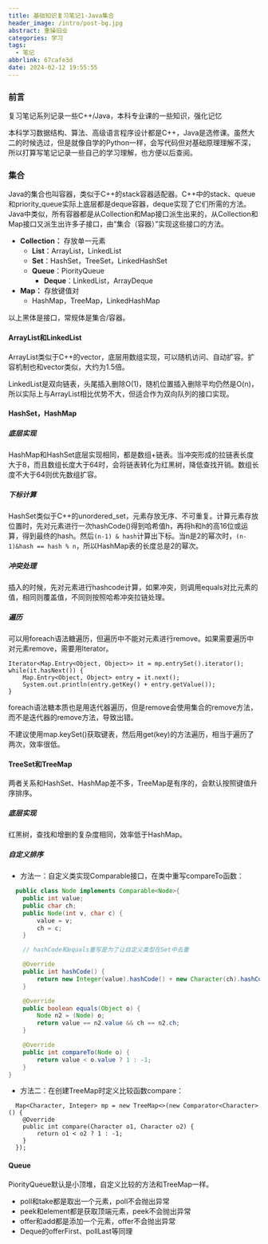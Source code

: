 ```yaml
---
title: 基础知识复习笔记1-Java集合
header_image: /intro/post-bg.jpg
abstract: 重操旧业
categories: 学习
tags:
  - 笔记
abbrlink: 67cafe3d
date: 2024-02-12 19:55:55
---
```

### 前言
复习笔记系列记录一些C++/Java，本科专业课的一些知识，强化记忆

本科学习数据结构、算法、高级语言程序设计都是C++，Java是选修课。虽然大二的时候选过，但是就像自学的Python一样，会写代码但对基础原理理解不深，所以打算写笔记记录一些自己的学习理解，也方便以后查阅。

### 集合
Java的集合也叫容器，类似于C++的stack容器适配器。C++中的stack、queue和priority_queue实际上底层都是deque容器，deque实现了它们所需的方法。Java中类似，所有容器都是从Collection和Map接口派生出来的，从Collection和Map接口又派生出许多子接口，由“集合（容器）”实现这些接口的方法。

- **Collection：** 存放单一元素
  - **List**：ArrayList，LinkedList
  - **Set**：HashSet，TreeSet，LinkedHashSet
  - **Queue**：PiorityQueue
    - **Deque**：LinkedList，ArrayDeque
- **Map：** 存放键值对
  - HashMap，TreeMap，LinkedHashMap

以上黑体是接口，常规体是集合/容器。

#### ArrayList和LinkedList
ArrayList类似于C++的vector，底层用数组实现，可以随机访问、自动扩容。扩容机制也和vector类似，大约为1.5倍。

LinkedList是双向链表，头尾插入删除O(1)，随机位置插入删除平均仍然是O(n)，所以实际上与ArrayList相比优势不大，但适合作为双向队列的接口实现。

#### HashSet，HashMap
##### 底层实现
HashMap和HashSet底层实现相同，都是数组+链表。当冲突形成的拉链表长度大于8，而且数组长度大于64时，会将链表转化为红黑树，降低查找开销。数组长度不大于64则优先数组扩容。

##### 下标计算
HashSet类似于C++的unordered_set，元素存放无序、不可重复。计算元素存放位置时，先对元素进行一次hashCode()得到哈希值h，再将h和h的高16位或运算，得到最终的hash。然后`(n-1) & hash`计算出下标。当n是2的幂次时，`(n-1)&hash == hash % n`，所以HashMap表的长度总是2的幂次。

##### 冲突处理
插入的时候，先对元素进行hashcode计算，如果冲突，则调用equals对比元素的值，相同则覆盖值，不同则按照哈希冲突拉链处理。

##### 遍历
可以用foreach语法糖遍历，但遍历中不能对元素进行remove。如果需要遍历中对元素remove，需要用Iterator。
```
Iterator<Map.Entry<Object, Object>> it = mp.entrySet().iterator();
while(it.hasNext()) {
    Map.Entry<Object, Object> entry = it.next();
    System.out.println(entry.getKey() + entry.getValue());
}
```
foreach语法糖本质也是用迭代器遍历，但是remove会使用集合的remove方法，而不是迭代器的remove方法，导致出错。

不建议使用map.keySet()获取键表，然后用get(key)的方法遍历，相当于遍历了两次，效率很低。

#### TreeSet和TreeMap
两者关系和HashSet、HashMap差不多，TreeMap是有序的，会默认按照键值升序排序。

##### 底层实现
红黑树，查找和增删的复杂度相同，效率低于HashMap。

##### 自定义排序
- 方法一：自定义类实现Comparable接口，在类中重写compareTo函数：
```java
  public class Node implements Comparable<Node>{
    public int value;
    public char ch;
    public Node(int v, char c) {
        value = v;
        ch = c;
    }

    // hashCode和equals重写是为了让自定义类型在Set中去重

    @Override
    public int hashCode() {
        return new Integer(value).hashCode() + new Character(ch).hashCode();
    }

    @Override
    public boolean equals(Object o) {
        Node n2 = (Node) o;
        return value == n2.value && ch == n2.ch;
    }

    @Override
    public int compareTo(Node o) {
        return value < o.value ? 1 : -1;
    }
}

```
- 方法二：在创建TreeMap时定义比较函数compare：
```
  Map<Character, Integer> mp = new TreeMap<>(new Comparator<Character>() {
    @Override
    public int compare(Character o1, Character o2) {
        return o1 < o2 ? 1 : -1;
    }
  });
```

#### Queue
PiorityQueue默认是小顶堆，自定义比较的方法和TreeMap一样。

- poll和take都是取出一个元素，poll不会抛出异常
- peek和element都是获取顶端元素，peek不会抛出异常
- offer和add都是添加一个元素，offer不会抛出异常
- Deque的offerFirst、pollLast等同理

